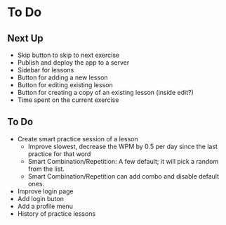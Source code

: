 # To Do

## Next Up

- Skip button to skip to next exercise
- Publish and deploy the app to a server
- Sidebar for lessons
- Button for adding a new lesson
- Button for editing existing lesson
- Button for creating a copy of an existing lesson (inside edit?)
- Time spent on the current exercise

## To Do

- Create smart practice session of a lesson
  - Improve slowest, decrease the WPM by 0.5 per day since the last practice for that word
  - Smart Combination/Repetition: A few default; it will pick a random from the list.
  - Smart Combination/Repetition can add combo and disable default ones.
- Improve login page
- Add login buton
- Add a profile menu
- History of practice lessons
